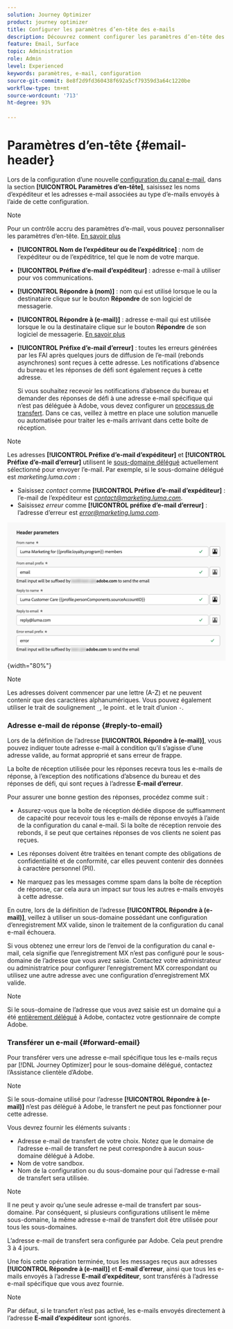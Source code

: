 ```yaml
---
solution: Journey Optimizer
product: journey optimizer
title: Configurer les paramètres d’en-tête des e-mails
description: Découvrez comment configurer les paramètres d’en-tête des e-mails au niveau de la configuration des canaux
feature: Email, Surface
topic: Administration
role: Admin
level: Experienced
keywords: paramètres, e-mail, configuration
source-git-commit: 8e8f2d9fd360438f692a5cf79359d3a64c1220be
workflow-type: tm+mt
source-wordcount: '713'
ht-degree: 93%

---
```



# Paramètres d’en-tête {#email-header}

Lors de la configuration d’une nouvelle [configuration du canal e-mail](email-settings.md), dans la section **[!UICONTROL Paramètres d’en-tête]**, saisissez les noms d’expéditeur et les adresses e-mail associées au type d’e-mails envoyés à l’aide de cette configuration.

>[!NOTE]
>
>Pour un contrôle accru des paramètres d’e-mail, vous pouvez personnaliser les paramètres d’en-tête. [En savoir plus](../email/surface-personalization.md#personalize-header)

* **[!UICONTROL Nom de l’expéditeur ou de l’expéditrice]** : nom de l’expéditeur ou de l’expéditrice, tel que le nom de votre marque.
* **[!UICONTROL Préfixe d’e-mail d’expéditeur]** : adresse e-mail à utiliser pour vos communications.
* **[!UICONTROL Répondre à (nom)]** : nom qui est utilisé lorsque le ou la destinataire clique sur le bouton **Répondre** de son logiciel de messagerie.
* **[!UICONTROL Répondre à (e-mail)]** : adresse e-mail qui est utilisée lorsque le ou la destinataire clique sur le bouton **Répondre** de son logiciel de messagerie. [En savoir plus](#reply-to-email)
* **[!UICONTROL Préfixe d’e-mail d’erreur]** : toutes les erreurs générées par les FAI après quelques jours de diffusion de l’e-mail (rebonds asynchrones) sont reçues à cette adresse. Les notifications d’absence du bureau et les réponses de défi sont également reçues à cette adresse.

  Si vous souhaitez recevoir les notifications d’absence du bureau et demander des réponses de défi à une adresse e-mail spécifique qui n’est pas déléguée à Adobe, vous devez configurer un [processus de transfert](#forward-email). Dans ce cas, veillez à mettre en place une solution manuelle ou automatisée pour traiter les e-mails arrivant dans cette boîte de réception.

>[!NOTE]
>
>Les adresses **[!UICONTROL Préfixe d’e-mail d’expéditeur]** et **[!UICONTROL Préfixe d’e-mail d’erreur]** utilisent le [sous-domaine délégué](../configuration/about-subdomain-delegation.md) actuellement sélectionné pour envoyer l’e-mail. Par exemple, si le sous-domaine délégué est *marketing.luma.com* :
>* Saisissez *contact* comme **[!UICONTROL Préfixe d’e-mail d’expéditeur]** : l’e-mail de l’expéditeur est *contact@marketing.luma.com*.
>* Saisissez *erreur* comme **[!UICONTROL préfixe d’e-mail d’erreur]** : l’adresse d’erreur est *error@marketing.luma.com*.

![](assets/preset-header.png){width="80%"}

>[!NOTE]
>
>Les adresses doivent commencer par une lettre (A-Z) et ne peuvent contenir que des caractères alphanumériques. Vous pouvez également utiliser le trait de soulignement `_`, le point`.` et le trait dʼunion `-`.

### Adresse e-mail de réponse {#reply-to-email}

Lors de la définition de l’adresse **[!UICONTROL Répondre à (e-mail)]**, vous pouvez indiquer toute adresse e-mail à condition qu’il s’agisse d’une adresse valide, au format approprié et sans erreur de frappe.

La boîte de réception utilisée pour les réponses recevra tous les e-mails de réponse, à l’exception des notifications d’absence du bureau et des réponses de défi, qui sont reçues à l’adresse **E-mail d’erreur**.

Pour assurer une bonne gestion des réponses, procédez comme suit :

* Assurez-vous que la boîte de réception dédiée dispose de suffisamment de capacité pour recevoir tous les e-mails de réponse envoyés à l’aide de la configuration du canal e-mail. Si la boîte de réception renvoie des rebonds, il se peut que certaines réponses de vos clients ne soient pas reçues.

* Les réponses doivent être traitées en tenant compte des obligations de confidentialité et de conformité, car elles peuvent contenir des données à caractère personnel (PII).

* Ne marquez pas les messages comme spam dans la boîte de réception de réponse, car cela aura un impact sur tous les autres e-mails envoyés à cette adresse.

En outre, lors de la définition de l’adresse **[!UICONTROL Répondre à (e-mail)]**, veillez à utiliser un sous-domaine possédant une configuration d’enregistrement MX valide, sinon le traitement de la configuration du canal e-mail échouera.

Si vous obtenez une erreur lors de l’envoi de la configuration du canal e-mail, cela signifie que l’enregistrement MX n’est pas configuré pour le sous-domaine de l’adresse que vous avez saisie. Contactez votre administrateur ou administratrice pour configurer l’enregistrement MX correspondant ou utilisez une autre adresse avec une configuration d’enregistrement MX valide.

>[!NOTE]
>
>Si le sous-domaine de l’adresse que vous avez saisie est un domaine qui a été [entièrement délégué](../configuration/delegate-subdomain.md#full-subdomain-delegation) à Adobe, contactez votre gestionnaire de compte Adobe.

### Transférer un e-mail {#forward-email}

Pour transférer vers une adresse e-mail spécifique tous les e-mails reçus par [!DNL Journey Optimizer] pour le sous-domaine délégué, contactez l’Assistance clientèle d’Adobe.

>[!NOTE]
>
>Si le sous-domaine utilisé pour l’adresse **[!UICONTROL Répondre à (e-mail)]** n’est pas délégué à Adobe, le transfert ne peut pas fonctionner pour cette adresse.

Vous devrez fournir les éléments suivants :

* Adresse e-mail de transfert de votre choix. Notez que le domaine de l’adresse e-mail de transfert ne peut correspondre à aucun sous-domaine délégué à Adobe.
* Nom de votre sandbox.
* Nom de la configuration ou du sous-domaine pour qui l’adresse e-mail de transfert sera utilisée.
  <!--* The current **[!UICONTROL Reply to (email)]** address or **[!UICONTROL Error email]** address set at the channel configuration level.-->

>[!NOTE]
>
>Il ne peut y avoir qu’une seule adresse e-mail de transfert par sous-domaine. Par conséquent, si plusieurs configurations utilisent le même sous-domaine, la même adresse e-mail de transfert doit être utilisée pour tous les sous-domaines.

L’adresse e-mail de transfert sera configurée par Adobe. Cela peut prendre 3 à 4 jours.

Une fois cette opération terminée, tous les messages reçus aux adresses **[!UICONTROL Répondre à (e-mail)]** et **E-mail d’erreur**, ainsi que tous les e-mails envoyés à l’adresse **E-mail d’expéditeur**, sont transférés à l’adresse e-mail spécifique que vous avez fournie.

>[!NOTE]
>
>Par défaut, si le transfert n’est pas activé, les e-mails envoyés directement à l’adresse **E-mail d’expéditeur** sont ignorés.
